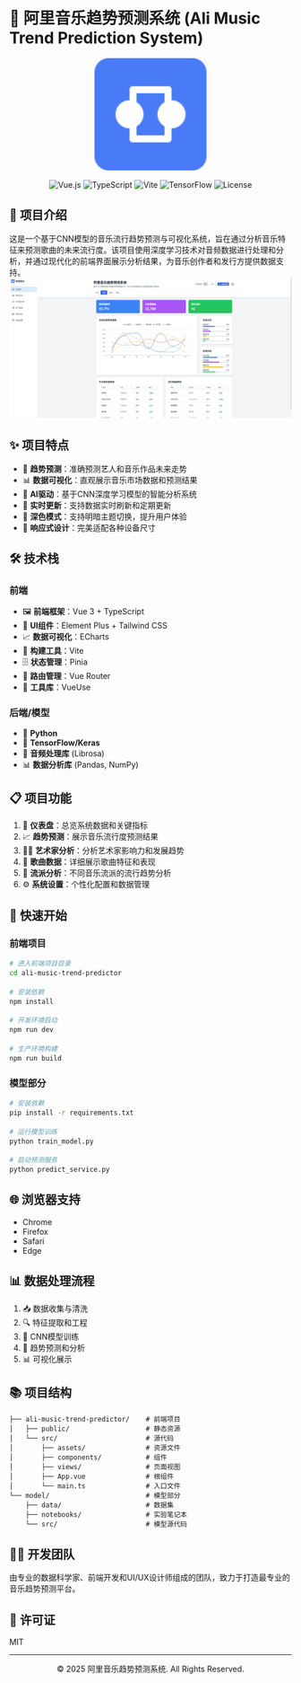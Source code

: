 # 🎵 阿里音乐趋势预测系统 (Ali Music Trend Prediction System)

<p align="center">
  <img src="ali-music-trend-predictor/public/logo.svg" alt="阿里音乐趋势预测系统" width="200"/>
</p>

<p align="center">
  <img src="https://img.shields.io/badge/Vue.js-3.3.4-42b883" alt="Vue.js" />
  <img src="https://img.shields.io/badge/TypeScript-5.0.2-3178c6" alt="TypeScript" />
  <img src="https://img.shields.io/badge/Vite-4.4.5-646cff" alt="Vite" />
  <img src="https://img.shields.io/badge/TensorFlow-2.12.0-ff6f00" alt="TensorFlow" />
  <img src="https://img.shields.io/badge/License-MIT-blue.svg" alt="License" />
</p>

## 📝 项目介绍

这是一个基于CNN模型的音乐流行趋势预测与可视化系统，旨在通过分析音乐特征来预测歌曲的未来流行度。该项目使用深度学习技术对音频数据进行处理和分析，并通过现代化的前端界面展示分析结果，为音乐创作者和发行方提供数据支持。
![系统运行截图](ali-music-trend-predictor/imgs/image.png)

## ✨ 项目特点

- 🎯 **趋势预测**：准确预测艺人和音乐作品未来走势
- 📊 **数据可视化**：直观展示音乐市场数据和预测结果
- 🧠 **AI驱动**：基于CNN深度学习模型的智能分析系统
- 🔄 **实时更新**：支持数据实时刷新和定期更新
- 🌙 **深色模式**：支持明暗主题切换，提升用户体验
- 📱 **响应式设计**：完美适配各种设备尺寸

## 🛠️ 技术栈

### 前端
- 🖼️ **前端框架**：Vue 3 + TypeScript
- 🧩 **UI组件**：Element Plus + Tailwind CSS
- 📈 **数据可视化**：ECharts
- 🚀 **构建工具**：Vite
- 🗄️ **状态管理**：Pinia
- 🧭 **路由管理**：Vue Router
- 🔧 **工具库**：VueUse

### 后端/模型
- 🐍 **Python**
- 🧠 **TensorFlow/Keras**
- 🎵 **音频处理库** (Librosa)
- 📊 **数据分析库** (Pandas, NumPy)

## 📋 项目功能

1. 📱 **仪表盘**：总览系统数据和关键指标
2. 📈 **趋势预测**：展示音乐流行度预测结果
3. 👨‍🎤 **艺术家分析**：分析艺术家影响力和发展趋势
4. 🎵 **歌曲数据**：详细展示歌曲特征和表现
5. 🎸 **流派分析**：不同音乐流派的流行趋势分析
6. ⚙️ **系统设置**：个性化配置和数据管理

## 🚀 快速开始

### 前端项目

```bash
# 进入前端项目目录
cd ali-music-trend-predictor

# 安装依赖
npm install

# 开发环境启动
npm run dev

# 生产环境构建
npm run build
```

### 模型部分

```bash
# 安装依赖
pip install -r requirements.txt

# 运行模型训练
python train_model.py

# 启动预测服务
python predict_service.py
```

## 🌐 浏览器支持

- Chrome
- Firefox
- Safari
- Edge

## 📊 数据处理流程

1. 📥 数据收集与清洗
2. 🔍 特征提取和工程
3. 🧠 CNN模型训练
4. 🔮 趋势预测和分析
5. 📊 可视化展示

## 📚 项目结构

```
├── ali-music-trend-predictor/    # 前端项目
│   ├── public/                   # 静态资源
│   └── src/                      # 源代码
│       ├── assets/               # 资源文件
│       ├── components/           # 组件
│       ├── views/                # 页面视图
│       ├── App.vue               # 根组件
│       └── main.ts               # 入口文件
└── model/                        # 模型部分
    ├── data/                     # 数据集
    ├── notebooks/                # 实验笔记本
    └── src/                      # 模型源代码
```

## 👨‍💻 开发团队

由专业的数据科学家、前端开发和UI/UX设计师组成的团队，致力于打造最专业的音乐趋势预测平台。

## 📝 许可证

MIT

---

<p align="center">© 2025 阿里音乐趋势预测系统. All Rights Reserved.</p> 
